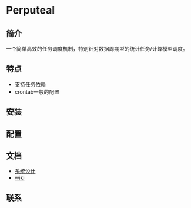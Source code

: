 # Perputeal
## 简介
一个简单高效的任务调度机制，特别针对数据周期型的统计任务/计算模型调度。
## 特点
- 支持任务依赖
- crontab一般的配置
## 安装

## 配置


## 文档
- [系统设计](http://note.youdao.com/)
- [wiki](http://www.baidu.com)
## 联系